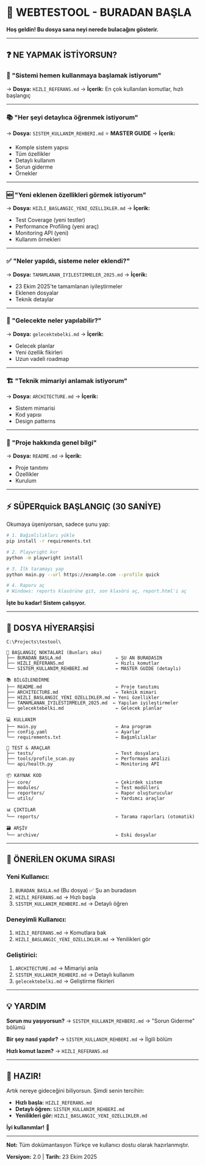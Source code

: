 # 🎯 WEBTESTOOL - BURADAN BAŞLA

**Hoş geldin! Bu dosya sana neyi nerede bulacağını gösterir.**

---

## ❓ NE YAPMAK İSTİYORSUN?

### 🚀 "Sistemi hemen kullanmaya başlamak istiyorum"
→ **Dosya:** `HIZLI_REFERANS.md`
→ **İçerik:** En çok kullanılan komutlar, hızlı başlangıç

---

### 📚 "Her şeyi detaylıca öğrenmek istiyorum"
→ **Dosya:** `SISTEM_KULLANIM_REHBERI.md` ⭐ **MASTER GUIDE**
→ **İçerik:**
- Komple sistem yapısı
- Tüm özellikler
- Detaylı kullanım
- Sorun giderme
- Örnekler

---

### 🆕 "Yeni eklenen özellikleri görmek istiyorum"
→ **Dosya:** `HIZLI_BASLANGIC_YENI_OZELLIKLER.md`
→ **İçerik:**
- Test Coverage (yeni testler)
- Performance Profiling (yeni araç)
- Monitoring API (yeni)
- Kullanım örnekleri

---

### ✅ "Neler yapıldı, sisteme neler eklendi?"
→ **Dosya:** `TAMAMLANAN_IYILESTIRMELER_2025.md`
→ **İçerik:**
- 23 Ekim 2025'te tamamlanan iyileştirmeler
- Eklenen dosyalar
- Teknik detaylar

---

### 🔮 "Gelecekte neler yapılabilir?"
→ **Dosya:** `gelecektebelki.md`
→ **İçerik:**
- Gelecek planlar
- Yeni özellik fikirleri
- Uzun vadeli roadmap

---

### 🏗️ "Teknik mimariyi anlamak istiyorum"
→ **Dosya:** `ARCHITECTURE.md`
→ **İçerik:**
- Sistem mimarisi
- Kod yapısı
- Design patterns

---

### 📖 "Proje hakkında genel bilgi"
→ **Dosya:** `README.md`
→ **İçerik:**
- Proje tanıtımı
- Özellikler
- Kurulum

---

## ⚡ SÜPERquick BAŞLANGIÇ (30 SANİYE)

Okumaya üşeniyorsan, sadece şunu yap:

```bash
# 1. Bağımlılıkları yükle
pip install -r requirements.txt

# 2. Playwright kur
python -m playwright install

# 3. İlk taramayı yap
python main.py --url https://example.com --profile quick

# 4. Raporu aç
# Windows: reports klasörüne git, son klasörü aç, report.html'i aç
```

**İşte bu kadar! Sistem çalışıyor.**

---

## 📁 DOSYA HİYERARŞİSİ

```
C:\Projects\testool\

📌 BAŞLANGIÇ NOKTALARI (Bunları oku)
├── BURADAN_BASLA.md                    ← ŞU AN BURADASIN
├── HIZLI_REFERANS.md                   ← Hızlı komutlar
└── SISTEM_KULLANIM_REHBERI.md          ← MASTER GUIDE (detaylı)

📚 BİLGİLENDİRME
├── README.md                           ← Proje tanıtımı
├── ARCHITECTURE.md                     ← Teknik mimari
├── HIZLI_BASLANGIC_YENI_OZELLIKLER.md ← Yeni özellikler
├── TAMAMLANAN_IYILESTIRMELER_2025.md  ← Yapılan iyileştirmeler
└── gelecektebelki.md                   ← Gelecek planlar

💻 KULLANIM
├── main.py                             ← Ana program
├── config.yaml                         ← Ayarlar
└── requirements.txt                    ← Bağımlılıklar

🧪 TEST & ARAÇLAR
├── tests/                              ← Test dosyaları
├── tools/profile_scan.py               ← Performans analizi
└── api/health.py                       ← Monitoring API

📦 KAYNAK KOD
├── core/                               ← Çekirdek sistem
├── modules/                            ← Test modülleri
├── reporters/                          ← Rapor oluşturucular
└── utils/                              ← Yardımcı araçlar

📊 ÇIKTILAR
└── reports/                            ← Tarama raporları (otomatik)

🗃️ ARŞİV
└── archive/                            ← Eski dosyalar
```

---

## 🎯 ÖNERİLEN OKUMA SIRASI

### Yeni Kullanıcı:
1. `BURADAN_BASLA.md` (Bu dosya) ✅ Şu an buradasın
2. `HIZLI_REFERANS.md` → Hızlı başla
3. `SISTEM_KULLANIM_REHBERI.md` → Detaylı öğren

### Deneyimli Kullanıcı:
1. `HIZLI_REFERANS.md` → Komutlara bak
2. `HIZLI_BASLANGIC_YENI_OZELLIKLER.md` → Yenilikleri gör

### Geliştirici:
1. `ARCHITECTURE.md` → Mimariyi anla
2. `SISTEM_KULLANIM_REHBERI.md` → Detaylı kullanım
3. `gelecektebelki.md` → Geliştirme fikirleri

---

## 💡 YARDIM

**Sorun mu yaşıyorsun?**
→ `SISTEM_KULLANIM_REHBERI.md` → "Sorun Giderme" bölümü

**Bir şey nasıl yapılır?**
→ `SISTEM_KULLANIM_REHBERI.md` → İlgili bölüm

**Hızlı komut lazım?**
→ `HIZLI_REFERANS.md`

---

## 🎉 HAZIR!

Artık nereye gideceğini biliyorsun. Şimdi senin tercihin:

- **Hızlı başla:** `HIZLI_REFERANS.md`
- **Detaylı öğren:** `SISTEM_KULLANIM_REHBERI.md`
- **Yenilikleri gör:** `HIZLI_BASLANGIC_YENI_OZELLIKLER.md`

**İyi kullanımlar!** 🚀

---

**Not:** Tüm dokümantasyon Türkçe ve kullanıcı dostu olarak hazırlanmıştır.

**Versiyon:** 2.0 | **Tarih:** 23 Ekim 2025
